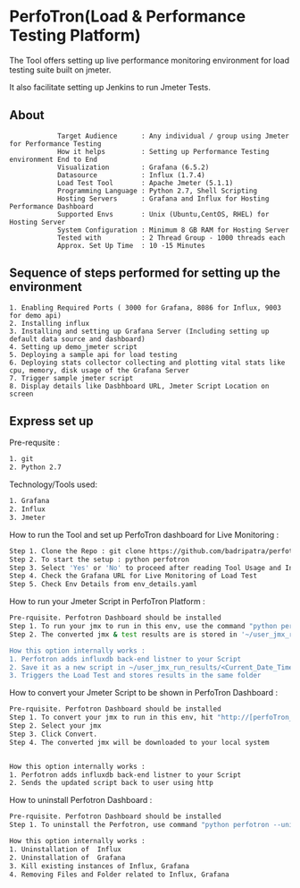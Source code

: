 # PerfoTron(Load & Performance Testing Platform)

The Tool offers setting up live performance monitoring environment for load testing suite built on jmeter.
 
It also facilitate setting up Jenkins to run Jmeter Tests.

## About

```            
            Target Audience      : Any individual / group using Jmeter for Performance Testing            
            How it helps         : Setting up Performance Testing environment End to End                                   
            Visualization        : Grafana (6.5.2)            
            Datasource           : Influx (1.7.4)            
            Load Test Tool       : Apache Jmeter (5.1.1)            
            Programming Language : Python 2.7, Shell Scripting            
            Hosting Servers      : Grafana and Influx for Hosting Performance Dashboard                                                                     
            Supported Envs       : Unix (Ubuntu,CentOS, RHEL) for Hosting Server                                   
            System Configuration : Minimum 8 GB RAM for Hosting Server            
            Tested with          : 2 Thread Group - 1000 threads each                        
            Approx. Set Up Time  : 10 -15 Minutes
```

## Sequence of steps performed for setting up the environment

``` 
1. Enabling Required Ports ( 3000 for Grafana, 8086 for Influx, 9003 for demo api)
2. Installing influx
3. Installing and setting up Grafana Server (Including setting up default data source and dashboard)
4. Setting up demo_jmeter script
5. Deploying a sample api for load testing
6. Deploying stats collector collecting and plotting vital stats like cpu, memory, disk usage of the Grafana Server
7. Trigger sample jmeter script
8. Display details like Dasbhboard URL, Jmeter Script Location on screen
```


## Express set up

Pre-requsite :

```bash
1. git
2. Python 2.7
```

Technology/Tools used:

```bash
1. Grafana
2. Influx
3. Jmeter
```

How to run  the Tool and set up PerfoTron dashboard for Live Monitoring :

```bash
Step 1. Clone the Repo : git clone https://github.com/badripatra/perfotron.git
Step 2. To start the setup : python perfotron
Step 3. Select 'Yes' or 'No' to proceed after reading Tool Usage and Instllation details
Step 4. Check the Grafana URL for Live Monitoring of Load Test
Step 5. Check Env Details from env_details.yaml
```
How to run your Jmeter Script in PerfoTron Platform :

```bash
Pre-rquisite. Perfotron Dashboard should be installed
Step 1. To run your jmx to run in this env, use the command "python perfotron --jmx <Jmeter_TestPlan_Complete Path>"
Step 2. The converted jmx & test results are is stored in '~/user_jmx_run_results/<Current_Date_Time_Stamp_Folder>

How this option internally works :
1. Perfotron adds influxdb back-end listner to your Script
2. Save it as a new script in ~/user_jmx_run_results/<Current_Date_Time_Stamp_Folder> location
3. Triggers the Load Test and stores results in the same folder
```

How to convert your Jmeter Script to be shown in PerfoTron Dashboard :

```bash
Pre-rquisite. Perfotron Dashboard should be installed
Step 1. To convert your jmx to run in this env, hit "http://[perfoTron_server_ip]/convert_jmx"
Step 2. Select your jmx
Step 3. Click Convert.
Step 4. The converted jmx will be downloaded to your local system


How this option internally works :
1. Perfotron adds influxdb back-end listner to your Script
2. Sends the updated script back to user using http
```


How to uninstall Perfotron Dashboard :

```bash
Pre-rquisite. Perfotron Dashboard should be installed
Step 1. To uninstall the Perfotron, use command "python perfotron --uninstall"

How this option internally works :
1. Uninstallation of  Influx
2. Uninstallation of  Grafana
3. Kill existing instances of Influx, Grafana
4. Removing Files and Folder related to Influx, Grafana 
```
